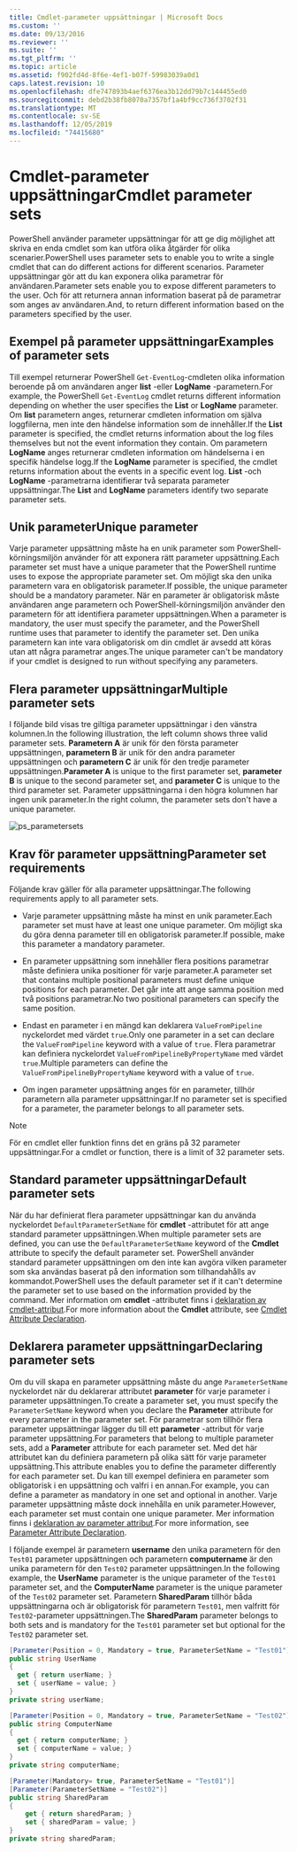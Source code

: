 ```yaml
---
title: Cmdlet-parameter uppsättningar | Microsoft Docs
ms.custom: ''
ms.date: 09/13/2016
ms.reviewer: ''
ms.suite: ''
ms.tgt_pltfrm: ''
ms.topic: article
ms.assetid: f902fd4d-8f6e-4ef1-b07f-59983039a0d1
caps.latest.revision: 10
ms.openlocfilehash: dfe747893b4aef6376ea3b12dd79b7c144455ed0
ms.sourcegitcommit: debd2b38fb8070a7357bf1a4bf9cc736f3702f31
ms.translationtype: MT
ms.contentlocale: sv-SE
ms.lasthandoff: 12/05/2019
ms.locfileid: "74415680"
---
```

# <a name="cmdlet-parameter-sets"></a><span data-ttu-id="87c56-102">Cmdlet-parameter uppsättningar</span><span class="sxs-lookup"><span data-stu-id="87c56-102">Cmdlet parameter sets</span></span>

<span data-ttu-id="87c56-103">PowerShell använder parameter uppsättningar för att ge dig möjlighet att skriva en enda cmdlet som kan utföra olika åtgärder för olika scenarier.</span><span class="sxs-lookup"><span data-stu-id="87c56-103">PowerShell uses parameter sets to enable you to write a single cmdlet that can do different actions for different scenarios.</span></span> <span data-ttu-id="87c56-104">Parameter uppsättningar gör att du kan exponera olika parametrar för användaren.</span><span class="sxs-lookup"><span data-stu-id="87c56-104">Parameter sets enable you to expose different parameters to the user.</span></span> <span data-ttu-id="87c56-105">Och för att returnera annan information baserat på de parametrar som anges av användaren.</span><span class="sxs-lookup"><span data-stu-id="87c56-105">And, to return different information based on the parameters specified by the user.</span></span>

## <a name="examples-of-parameter-sets"></a><span data-ttu-id="87c56-106">Exempel på parameter uppsättningar</span><span class="sxs-lookup"><span data-stu-id="87c56-106">Examples of parameter sets</span></span>

<span data-ttu-id="87c56-107">Till exempel returnerar PowerShell `Get-EventLog`-cmdleten olika information beroende på om användaren anger **list** -eller **LogName** -parametern.</span><span class="sxs-lookup"><span data-stu-id="87c56-107">For example, the PowerShell `Get-EventLog` cmdlet returns different information depending on whether the user specifies the **List** or **LogName** parameter.</span></span> <span data-ttu-id="87c56-108">Om **list** parametern anges, returnerar cmdleten information om själva loggfilerna, men inte den händelse information som de innehåller.</span><span class="sxs-lookup"><span data-stu-id="87c56-108">If the **List** parameter is specified, the cmdlet returns information about the log files themselves but not the event information they contain.</span></span> <span data-ttu-id="87c56-109">Om parametern **LogName** anges returnerar cmdleten information om händelserna i en specifik händelse logg.</span><span class="sxs-lookup"><span data-stu-id="87c56-109">If the **LogName** parameter is specified, the cmdlet returns information about the events in a specific event log.</span></span> <span data-ttu-id="87c56-110">**List** -och **LogName** -parametrarna identifierar två separata parameter uppsättningar.</span><span class="sxs-lookup"><span data-stu-id="87c56-110">The **List** and **LogName** parameters identify two separate parameter sets.</span></span>

## <a name="unique-parameter"></a><span data-ttu-id="87c56-111">Unik parameter</span><span class="sxs-lookup"><span data-stu-id="87c56-111">Unique parameter</span></span>

<span data-ttu-id="87c56-112">Varje parameter uppsättning måste ha en unik parameter som PowerShell-körningsmiljön använder för att exponera rätt parameter uppsättning.</span><span class="sxs-lookup"><span data-stu-id="87c56-112">Each parameter set must have a unique parameter that the PowerShell runtime uses to expose the appropriate parameter set.</span></span> <span data-ttu-id="87c56-113">Om möjligt ska den unika parametern vara en obligatorisk parameter.</span><span class="sxs-lookup"><span data-stu-id="87c56-113">If possible, the unique parameter should be a mandatory parameter.</span></span> <span data-ttu-id="87c56-114">När en parameter är obligatorisk måste användaren ange parametern och PowerShell-körningsmiljön använder den parametern för att identifiera parameter uppsättningen.</span><span class="sxs-lookup"><span data-stu-id="87c56-114">When a parameter is mandatory, the user must specify the parameter, and the PowerShell runtime uses that parameter to identify the parameter set.</span></span> <span data-ttu-id="87c56-115">Den unika parametern kan inte vara obligatorisk om din cmdlet är avsedd att köras utan att några parametrar anges.</span><span class="sxs-lookup"><span data-stu-id="87c56-115">The unique parameter can't be mandatory if your cmdlet is designed to run without specifying any parameters.</span></span>

## <a name="multiple-parameter-sets"></a><span data-ttu-id="87c56-116">Flera parameter uppsättningar</span><span class="sxs-lookup"><span data-stu-id="87c56-116">Multiple parameter sets</span></span>

<span data-ttu-id="87c56-117">I följande bild visas tre giltiga parameter uppsättningar i den vänstra kolumnen.</span><span class="sxs-lookup"><span data-stu-id="87c56-117">In the following illustration, the left column shows three valid parameter sets.</span></span> <span data-ttu-id="87c56-118">**Parametern A** är unik för den första parameter uppsättningen, **parametern B** är unik för den andra parameter uppsättningen och **parametern C** är unik för den tredje parameter uppsättningen.</span><span class="sxs-lookup"><span data-stu-id="87c56-118">**Parameter A** is unique to the first parameter set, **parameter B** is unique to the second parameter set, and **parameter C** is unique to the third parameter set.</span></span> <span data-ttu-id="87c56-119">Parameter uppsättningarna i den högra kolumnen har ingen unik parameter.</span><span class="sxs-lookup"><span data-stu-id="87c56-119">In the right column, the parameter sets don't have a unique parameter.</span></span>

![ps_parametersets](../media/ps-parametersets.gif)

## <a name="parameter-set-requirements"></a><span data-ttu-id="87c56-121">Krav för parameter uppsättning</span><span class="sxs-lookup"><span data-stu-id="87c56-121">Parameter set requirements</span></span>

<span data-ttu-id="87c56-122">Följande krav gäller för alla parameter uppsättningar.</span><span class="sxs-lookup"><span data-stu-id="87c56-122">The following requirements apply to all parameter sets.</span></span>

- <span data-ttu-id="87c56-123">Varje parameter uppsättning måste ha minst en unik parameter.</span><span class="sxs-lookup"><span data-stu-id="87c56-123">Each parameter set must have at least one unique parameter.</span></span> <span data-ttu-id="87c56-124">Om möjligt ska du göra denna parameter till en obligatorisk parameter.</span><span class="sxs-lookup"><span data-stu-id="87c56-124">If possible, make this parameter a mandatory parameter.</span></span>

- <span data-ttu-id="87c56-125">En parameter uppsättning som innehåller flera positions parametrar måste definiera unika positioner för varje parameter.</span><span class="sxs-lookup"><span data-stu-id="87c56-125">A parameter set that contains multiple positional parameters must define unique positions for each parameter.</span></span> <span data-ttu-id="87c56-126">Det går inte att ange samma position med två positions parametrar.</span><span class="sxs-lookup"><span data-stu-id="87c56-126">No two positional parameters can specify the same position.</span></span>

- <span data-ttu-id="87c56-127">Endast en parameter i en mängd kan deklarera `ValueFromPipeline` nyckelordet med värdet `true`.</span><span class="sxs-lookup"><span data-stu-id="87c56-127">Only one parameter in a set can declare the `ValueFromPipeline` keyword with a value of `true`.</span></span>
  <span data-ttu-id="87c56-128">Flera parametrar kan definiera nyckelordet `ValueFromPipelineByPropertyName` med värdet `true`.</span><span class="sxs-lookup"><span data-stu-id="87c56-128">Multiple parameters can define the `ValueFromPipelineByPropertyName` keyword with a value of `true`.</span></span>

- <span data-ttu-id="87c56-129">Om ingen parameter uppsättning anges för en parameter, tillhör parametern alla parameter uppsättningar.</span><span class="sxs-lookup"><span data-stu-id="87c56-129">If no parameter set is specified for a parameter, the parameter belongs to all parameter sets.</span></span>

> [!NOTE]
> <span data-ttu-id="87c56-130">För en cmdlet eller funktion finns det en gräns på 32 parameter uppsättningar.</span><span class="sxs-lookup"><span data-stu-id="87c56-130">For a cmdlet or function, there is a limit of 32 parameter sets.</span></span>

## <a name="default-parameter-sets"></a><span data-ttu-id="87c56-131">Standard parameter uppsättningar</span><span class="sxs-lookup"><span data-stu-id="87c56-131">Default parameter sets</span></span>

<span data-ttu-id="87c56-132">När du har definierat flera parameter uppsättningar kan du använda nyckelordet `DefaultParameterSetName` för **cmdlet** -attributet för att ange standard parameter uppsättningen.</span><span class="sxs-lookup"><span data-stu-id="87c56-132">When multiple parameter sets are defined, you can use the `DefaultParameterSetName` keyword of the **Cmdlet** attribute to specify the default parameter set.</span></span> <span data-ttu-id="87c56-133">PowerShell använder standard parameter uppsättningen om den inte kan avgöra vilken parameter som ska användas baserat på den information som tillhandahålls av kommandot.</span><span class="sxs-lookup"><span data-stu-id="87c56-133">PowerShell uses the default parameter set if it can't determine the parameter set to use based on the information provided by the command.</span></span> <span data-ttu-id="87c56-134">Mer information om **cmdlet** -attributet finns i [deklaration av cmdlet-attribut](./cmdlet-attribute-declaration.md).</span><span class="sxs-lookup"><span data-stu-id="87c56-134">For more information about the **Cmdlet** attribute, see [Cmdlet Attribute Declaration](./cmdlet-attribute-declaration.md).</span></span>

## <a name="declaring-parameter-sets"></a><span data-ttu-id="87c56-135">Deklarera parameter uppsättningar</span><span class="sxs-lookup"><span data-stu-id="87c56-135">Declaring parameter sets</span></span>

<span data-ttu-id="87c56-136">Om du vill skapa en parameter uppsättning måste du ange `ParameterSetName` nyckelordet när du deklarerar attributet **parameter** för varje parameter i parameter uppsättningen.</span><span class="sxs-lookup"><span data-stu-id="87c56-136">To create a parameter set, you must specify the `ParameterSetName` keyword when you declare the **Parameter** attribute for every parameter in the parameter set.</span></span> <span data-ttu-id="87c56-137">För parametrar som tillhör flera parameter uppsättningar lägger du till ett **parameter** -attribut för varje parameter uppsättning.</span><span class="sxs-lookup"><span data-stu-id="87c56-137">For parameters that belong to multiple parameter sets, add a **Parameter** attribute for each parameter set.</span></span> <span data-ttu-id="87c56-138">Med det här attributet kan du definiera parametern på olika sätt för varje parameter uppsättning.</span><span class="sxs-lookup"><span data-stu-id="87c56-138">This attribute enables you to define the parameter differently for each parameter set.</span></span> <span data-ttu-id="87c56-139">Du kan till exempel definiera en parameter som obligatorisk i en uppsättning och valfri i en annan.</span><span class="sxs-lookup"><span data-stu-id="87c56-139">For example, you can define a parameter as mandatory in one set and optional in another.</span></span> <span data-ttu-id="87c56-140">Varje parameter uppsättning måste dock innehålla en unik parameter.</span><span class="sxs-lookup"><span data-stu-id="87c56-140">However, each parameter set must contain one unique parameter.</span></span> <span data-ttu-id="87c56-141">Mer information finns i [deklaration av parameter attribut](parameter-attribute-declaration.md).</span><span class="sxs-lookup"><span data-stu-id="87c56-141">For more information, see [Parameter Attribute Declaration](parameter-attribute-declaration.md).</span></span>

<span data-ttu-id="87c56-142">I följande exempel är parametern **username** den unika parametern för den `Test01` parameter uppsättningen och parametern **computername** är den unika parametern för den `Test02` parameter uppsättningen.</span><span class="sxs-lookup"><span data-stu-id="87c56-142">In the following example, the **UserName** parameter is the unique parameter of the `Test01` parameter set, and the **ComputerName** parameter is the unique parameter of the `Test02` parameter set.</span></span> <span data-ttu-id="87c56-143">Parametern **SharedParam** tillhör båda uppsättningarna och är obligatorisk för parametern `Test01`, men valfritt för `Test02`-parameter uppsättningen.</span><span class="sxs-lookup"><span data-stu-id="87c56-143">The **SharedParam** parameter belongs to both sets and is mandatory for the `Test01` parameter set but optional for the `Test02` parameter set.</span></span>

```csharp
[Parameter(Position = 0, Mandatory = true, ParameterSetName = "Test01")]
public string UserName
{
  get { return userName; }
  set { userName = value; }
}
private string userName;

[Parameter(Position = 0, Mandatory = true, ParameterSetName = "Test02")]
public string ComputerName
{
  get { return computerName; }
  set { computerName = value; }
}
private string computerName;

[Parameter(Mandatory= true, ParameterSetName = "Test01")]
[Parameter(ParameterSetName = "Test02")]
public string SharedParam
{
    get { return sharedParam; }
    set { sharedParam = value; }
}
private string sharedParam;
```
